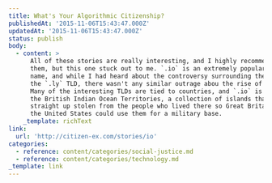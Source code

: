 ```yaml
---
title: What's Your Algorithmic Citizenship?
publishedAt: '2015-11-06T15:43:47.000Z'
updatedAt: '2015-11-06T15:43:47.000Z'
status: publish
body:
  - content: >
      All of these stories are really interesting, and I highly recommend all of
      them, but this one stuck out to me. `.io` is an extremely popular domain
      name, and while I had heard about the controversy surrounding the use of
      the `.ly` TLD, there wasn't any similar outrage abou the rise of `.io`.
      Many of the interesting TLDs are tied to countries, and `.io` is tied to
      the British Indian Ocean Territories, a collection of islands that were
      straight up stolen from the people who lived there so Great Britain and
      the United States could use them for a military base.
    _template: richText
link:
  url: 'http://citizen-ex.com/stories/io'
categories:
  - reference: content/categories/social-justice.md
  - reference: content/categories/technology.md
_template: link
---
```



